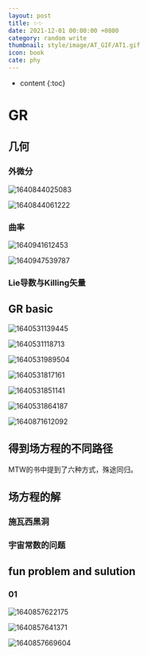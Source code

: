 ```yaml
---
layout: post
title: ✨✨
date: 2021-12-01 00:00:00 +0800
category: random write
thumbnail: style/image/AT_GIF/AT1.gif
icon: book
cate: phy
---
```


* content
{:toc}
# GR

## 几何

### 外微分

![1640844025083](style/image/ALL_MD_PIC/1640844025083.png)

![1640844061222](style/image/ALL_MD_PIC/1640844061222.png)



### 曲率



![1640941612453](style/image/ALL_MD_PIC/1640941612453.png)





![1640947539787](style/image/ALL_MD_PIC/1640947539787.png)


### Lie导数与Killing矢量


## GR basic

![1640531139445](style/image/ALL_MD_PIC/1640531139445.png)

![1640531118713](style/image/ALL_MD_PIC/1640531118713.png)



![1640531989504](style/image/ALL_MD_PIC/1640531989504.png)

![1640531817161](style/image/ALL_MD_PIC/1640531817161.png)

![1640531851141](style/image/ALL_MD_PIC/1640531851141.png)

![1640531864187](style/image/ALL_MD_PIC/1640531864187.png)



![1640871612092](style/image/ALL_MD_PIC/1640871612092.png)



## 得到场方程的不同路径

MTW的书中提到了六种方式，殊途同归。


## 场方程的解

### 施瓦西黑洞

### 宇宙常数的问题

## fun problem and sulution

### 01





![1640857622175](style/image/ALL_MD_PIC/1640857622175.png)

![1640857641371](style/image/ALL_MD_PIC/1640857641371.png)

![1640857669604](style/image/ALL_MD_PIC/1640857669604.png)














